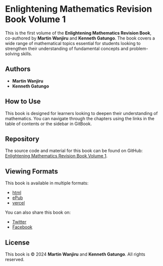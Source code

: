 # Enlightening Mathematics Revision Book Volume 1

This is the first volume of the **Enlightening Mathematics Revision Book**, co-authored by **Martin Wanjiru** and **Kenneth Gatungo**. The book covers a wide range of mathematical topics essential for students looking to strengthen their understanding of fundamental concepts and problem-solving skills.

## Authors

- **Martin Wanjiru**
- **Kenneth Gatungo**

## How to Use

This book is designed for learners looking to deepen their understanding of mathematics. You can navigate through the chapters using the links in the table of contents or the sidebar in GitBook.

## Repository

The source code and material for this book can be found on GitHub: [Enlightening Mathematics Revision Book Volume 1](https://github.com/analystnyamu/EnlighteningMath/).

## Viewing Formats

This book is available in multiple formats:
- [html](https://analystnyamu.github.io/EnlighteningMath/)
- [ePub](https://analystnuamu.quarto.pub/enlightening-mathematics-revision-book-volume-1)
- [vercel](https://enlightening-math.vercel.app/)

You can also share this book on:
- [Twitter](https://twitter.com/share?url=https://x.com/MartinNyamu3)
- [Facebook](https://www.facebook.com/sharer/sharer.php?u=https://www.facebook.com/martin.nyamu/)

## License

This book is © 2024 **Martin Wanjiru** and **Kenneth Gatungo**. All rights reserved.

